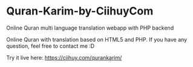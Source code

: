 # Quran-Karim-by-CiihuyCom
Online Quran multi language translation webapp with PHP backend

Online Quran with translation based on HTML5 and PHP.
If you have any question, feel free to contact me :D

Try it live here: https://ciihuy.com/qurankarim/
